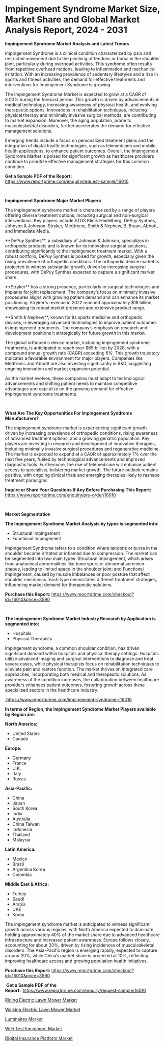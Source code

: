 <p><h1>Impingement Syndrome Market Size, Market Share and Global Market Analysis Report, 2024 - 2031</h1></p><p><strong>Impingement Syndrome Market Analysis and Latest Trends</strong></p>
<p><p>Impingement Syndrome is a clinical condition characterized by pain and restricted movement due to the pinching of tendons or bursa in the shoulder joint, particularly during overhead activities. This syndrome often results from repetitive overhead motions, leading to inflammation and mechanical irritation. With an increasing prevalence of sedentary lifestyles and a rise in sports and fitness activities, the demand for effective treatments and interventions for Impingement Syndrome is growing.</p><p>The Impingement Syndrome Market is expected to grow at a CAGR of 8.00% during the forecast period. This growth is driven by advancements in medical technology, increasing awareness of physical health, and evolving therapeutic options. Innovations in rehabilitation techniques, including physical therapy and minimally invasive surgical methods, are contributing to market expansion. Moreover, the aging population, prone to musculoskeletal disorders, further accelerates the demand for effective management solutions. </p><p>Emerging trends include a focus on personalized treatment plans and the integration of digital health technologies, such as telemedicine and mobile health applications, to enhance patient outcomes. Overall, the Impingement Syndrome Market is poised for significant growth as healthcare providers continue to prioritize effective management strategies for this common condition.</p></p>
<p><strong>Get a Sample PDF of the Report:&nbsp;</strong> <a href="https://www.reportprime.com/enquiry/request-sample/16010?utm_campaign=1106&utm_medium=2&utm_source=Github&utm_content=ia&utm_term=30112024&utm_id=impingement-syndrome">https://www.reportprime.com/enquiry/request-sample/16010</a></p>
<p>&nbsp;</p>
<p><strong>Impingement Syndrome Major Market Players</strong></p>
<p><p>The impingement syndrome market is characterized by a range of players offering diverse treatment options, including surgical and non-surgical interventions. Key players include ATOS Klinik Heidelberg, DePuy Synthes, Johnson & Johnson, Stryker, Medtronic, Smith & Nephew, B. Braun, Abbott, and Immediate Media. </p><p>**DePuy Synthes**, a subsidiary of Johnson & Johnson, specializes in orthopedic products and is known for its innovative surgical solutions, contributing significantly to the impingement treatment market. With a robust portfolio, DePuy Synthes is poised for growth, especially given the rising prevalence of orthopedic conditions. The orthopedic device market is projected to witness substantial growth, driven by increasing surgical procedures, with DePuy Synthes expected to capture a significant market share.</p><p>**Stryker** has a strong presence, particularly in surgical technologies and implants for joint replacement. The company’s focus on minimally invasive procedures aligns with growing patient demand and can enhance its market positioning. Stryker's revenue in 2022 reached approximately $18 billion, showcasing its robust market presence and extensive product range.</p><p>**Smith & Nephew**, known for its sports medicine and orthopedic devices, is leveraging advanced technologies to improve patient outcomes in impingement treatments. The company’s emphasis on research and development positions it strategically for future growth in this market.</p><p>The global orthopedic device market, including impingement syndrome treatments, is anticipated to reach over $65 billion by 2028, with a compound annual growth rate (CAGR) exceeding 6%. This growth trajectory indicates a favorable environment for major players. Companies like Medtronic and Abbott are also investing significantly in R&D, suggesting ongoing innovation and market expansion potential.</p><p>As the market evolves, these companies must adapt to technological advancements and shifting patient needs to maintain competitive advantages and capitalize on the growing demand for effective impingement syndrome treatments.</p></p>
<p>&nbsp;</p>
<p><strong>What Are The Key Opportunities For Impingement Syndrome Manufacturers?</strong></p>
<p><p>The impingement syndrome market is experiencing significant growth driven by increasing prevalence of orthopedic conditions, rising awareness of advanced treatment options, and a growing geriatric population. Key players are investing in research and development of innovative therapies, including minimally invasive surgical procedures and regenerative medicine. The market is expected to expand at a CAGR of approximately 7% over the next five years, fueled by technological advancements and improved diagnostic tools. Furthermore, the rise of telemedicine will enhance patient access to specialists, bolstering market growth. The future outlook remains positive, with ongoing clinical trials and emerging therapies likely to reshape treatment paradigms.</p></p>
<p><strong>Inquire or Share Your Questions If Any Before Purchasing This Report:</strong> <a href="https://www.reportprime.com/enquiry/pre-order/16010?utm_campaign=1106&utm_medium=2&utm_source=Github&utm_content=ia&utm_term=30112024&utm_id=impingement-syndrome">https://www.reportprime.com/enquiry/pre-order/16010</a></p>
<p>&nbsp;</p>
<p><strong>Market Segmentation</strong></p>
<p><strong>The Impingement Syndrome Market Analysis by types is segmented into:</strong></p>
<p><ul><li>Structural Impingement</li><li>Functional Impingement</li></ul></p>
<p><p>Impingement Syndrome refers to a condition where tendons or bursa in the shoulder become irritated or inflamed due to compression. The market can be segmented into two main types: Structural Impingement, which arises from anatomical abnormalities like bone spurs or abnormal acromion shapes, leading to limited space in the shoulder joint; and Functional Impingement, caused by muscle imbalances or poor posture that affect shoulder mechanics. Each type necessitates different treatment strategies, influencing market demand for therapeutic solutions.</p></p>
<p><strong>Purchase this Report:&nbsp;</strong><a href="https://www.reportprime.com/checkout?id=16010&price=3590&utm_campaign=1106&utm_medium=2&utm_source=Github&utm_content=ia&utm_term=30112024&utm_id=impingement-syndrome">https://www.reportprime.com/checkout?id=16010&price=3590</a></p>
<p>&nbsp;</p>
<p><strong>The Impingement Syndrome Market Industry Research by Application is segmented into:</strong></p>
<p><ul><li>Hospitals</li><li>Physical Therapists</li></ul></p>
<p><p>Impingement syndrome, a common shoulder condition, has driven significant demand within hospitals and physical therapy settings. Hospitals utilize advanced imaging and surgical interventions to diagnose and treat severe cases, while physical therapists focus on rehabilitation techniques to alleviate pain and restore function. The market thrives on integrated care approaches, incorporating both medical and therapeutic solutions. As awareness of the condition increases, the collaboration between healthcare providers enhances patient outcomes, fostering growth across these specialized sectors in the healthcare industry.</p></p>
<p><a href="https://www.reportprime.com/impingement-syndrome-r16010?utm_campaign=1106&utm_medium=2&utm_source=Github&utm_content=ia&utm_term=30112024&utm_id=impingement-syndrome">&nbsp;https://www.reportprime.com/impingement-syndrome-r16010</a></p>
<p><strong>In terms of Region, the Impingement Syndrome Market Players available by Region are:</strong></p>
<p>
    <p> <strong> North America: </strong>
        <ul>
            <li>United States</li>
            <li>Canada</li>
        </ul>
        </p> 
    <p> <strong> Europe: </strong>
        <ul>
            <li>Germany</li>
            <li>France</li>
            <li>U.K.</li>
            <li>Italy</li>
            <li>Russia</li>
        </ul>
        </p> 
    <p> <strong> Asia-Pacific: </strong>
        <ul>
            <li>China</li>
            <li>Japan</li>
            <li>South Korea</li>
            <li>India</li>
            <li>Australia</li>
            <li>China Taiwan</li>
            <li>Indonesia</li>
            <li>Thailand</li>
            <li>Malaysia</li>
        </ul>
        </p> 
    <p> <strong> Latin America: </strong>
        <ul>
            <li>Mexico</li>
            <li>Brazil</li>
            <li>Argentina Korea</li>
            <li>Colombia</li>
        </ul>
        </p> 
    <p> <strong> Middle East & Africa: </strong>
        <ul>
            <li>Turkey</li>
            <li>Saudi</li>
            <li>Arabia</li>
            <li>UAE</li>
            <li>Korea</li>
        </ul>
    </p>
    </p>
<p><p>The impingement syndrome market is anticipated to witness significant growth across various regions, with North America expected to dominate, holding approximately 40% of the market share due to advanced healthcare infrastructure and increased patient awareness. Europe follows closely, accounting for about 30%, driven by rising incidences of musculoskeletal disorders. The Asia-Pacific region is emerging rapidly, expected to capture around 20%, while China’s market share is projected at 10%, reflecting improving healthcare access and growing population health initiatives.</p></p>
<p><strong>Purchase this Report: </strong><a href="https://www.reportprime.com/checkout?id=16010&price=3590&utm_campaign=1106&utm_medium=2&utm_source=Github&utm_content=ia&utm_term=30112024&utm_id=impingement-syndrome">https://www.reportprime.com/checkout?id=16010&price=3590</a></p>
<p>&nbsp;<strong>Get a Sample PDF of the Report:&nbsp;&nbsp;</strong><a href="https://www.reportprime.com/enquiry/request-sample/16010?utm_campaign=1106&utm_medium=2&utm_source=Github&utm_content=ia&utm_term=30112024&utm_id=impingement-syndrome">https://www.reportprime.com/enquiry/request-sample/16010</a></p>
<p><strong></strong></p>
<p><p><a href="https://issuu.com/reportprime-2/docs/riding-electric-lawn-mower-market-size-2030.pptx?utm_campaign=1106&utm_medium=2&utm_source=Github&utm_content=ia&utm_term=30112024&utm_id=impingement-syndrome">Riding Electric Lawn Mower Market</a></p><p><a href="https://issuu.com/reportprime-2/docs/walking-electric-lawn-mower-market-size-2030.pptx?utm_campaign=1106&utm_medium=2&utm_source=Github&utm_content=ia&utm_term=30112024&utm_id=impingement-syndrome">Walking Electric Lawn Mower Market</a></p><p><a href="https://www.linkedin.com/pulse/investment-opportunities-luminaires-sector-risk-analysis-roi-projections-dolac?utm_campaign=1106&utm_medium=2&utm_source=Github&utm_content=ia&utm_term=30112024&utm_id=impingement-syndrome">Luminaires Market</a></p><p><a href="https://www.linkedin.com/pulse/strategic-roadmap-success-global-wifi-test-equipment-market-t9nvf?utm_campaign=1106&utm_medium=2&utm_source=Github&utm_content=ia&utm_term=30112024&utm_id=impingement-syndrome">WiFi Test Equipment Market</a></p><p><a href="https://github.com/gallegoszuri803/Market-Research-Report-List-1/blob/main/digital-insurance-platform-market.md?utm_campaign=1106&utm_medium=2&utm_source=Github&utm_content=ia&utm_term=30112024&utm_id=impingement-syndrome">Digital Insurance Platform Market</a></p></p>
